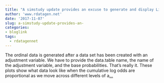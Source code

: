 ```yaml
---
title: "A simstudy update provides an excuse to generate and display Likert-type data"
author: 'www.rdatagen.net'
date: '2017-11-07'
slug: a-simstudy-update-provides-an-
categories:
- bloglink
tags:
  - rdatagennet
---
```


The ordinal data is generated after a data set has been created with an adjustment variable. We have to provide the data.table name, the name of the adjustment variable, and the base probabilities. That’s really it. These plots show what data look like when the cumulative log odds are proportional as we move across different levels of a[... <i class="fas fa-external-link-alt"></i>](https://www.rdatagen.net/post/generating-and-displaying-likert-type-data/)

